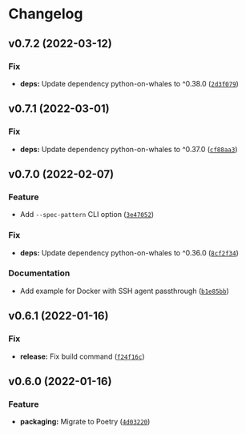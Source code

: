 # Changelog

<!--next-version-placeholder-->

## v0.7.2 (2022-03-12)
### Fix
* **deps:** Update dependency python-on-whales to ^0.38.0 ([`2d3f079`](https://github.com/KSmanis/pip-autocompile/commit/2d3f0798cf2cb2540aafc02341046f0df54a7cb7))

## v0.7.1 (2022-03-01)
### Fix
* **deps:** Update dependency python-on-whales to ^0.37.0 ([`cf88aa3`](https://github.com/KSmanis/pip-autocompile/commit/cf88aa328e720aea36b46429107b746df099f162))

## v0.7.0 (2022-02-07)
### Feature
* Add `--spec-pattern` CLI option ([`3e47052`](https://github.com/KSmanis/pip-autocompile/commit/3e470523c5ce57538ba83fa7ea9946565f55a99a))

### Fix
* **deps:** Update dependency python-on-whales to ^0.36.0 ([`8cf2f34`](https://github.com/KSmanis/pip-autocompile/commit/8cf2f34edbcbd9a27ff1fe54cf0f826af5cccf90))

### Documentation
* Add example for Docker with SSH agent passthrough ([`b1e85bb`](https://github.com/KSmanis/pip-autocompile/commit/b1e85bb1805538afe897f8dabeb16db3bd114620))

## v0.6.1 (2022-01-16)
### Fix
* **release:** Fix build command ([`f24f16c`](https://github.com/KSmanis/pip-autocompile/commit/f24f16cf60c5cafa9170ff2da4dcd99fb2aab260))

## v0.6.0 (2022-01-16)
### Feature
* **packaging:** Migrate to Poetry ([`4d03220`](https://github.com/KSmanis/pip-autocompile/commit/4d03220bde2e225ebef229818abb9148efcf8123))
